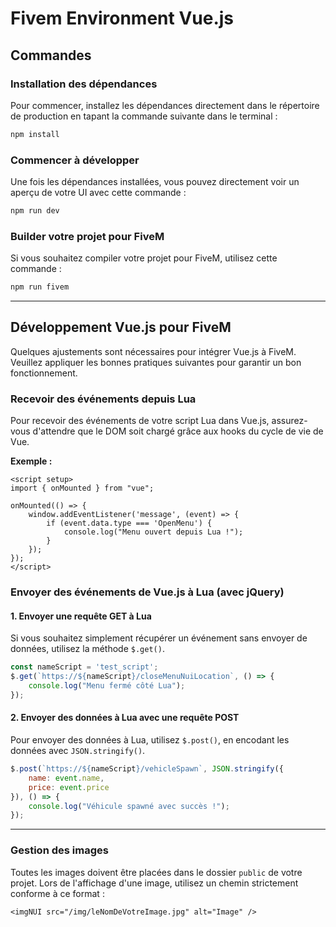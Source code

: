 # Fivem Environment Vue.js

## Commandes

### Installation des dépendances

Pour commencer, installez les dépendances directement dans le répertoire de production en tapant la commande suivante dans le terminal :

```sh
npm install
```

### Commencer à développer

Une fois les dépendances installées, vous pouvez directement voir un aperçu de votre UI avec cette commande :

```sh
npm run dev
```

### Builder votre projet pour FiveM

Si vous souhaitez compiler votre projet pour FiveM, utilisez cette commande :

```sh
npm run fivem
```

---

## Développement Vue.js pour FiveM

Quelques ajustements sont nécessaires pour intégrer Vue.js à FiveM. Veuillez appliquer les bonnes pratiques suivantes pour garantir un bon fonctionnement.

### Recevoir des événements depuis Lua

Pour recevoir des événements de votre script Lua dans Vue.js, assurez-vous d'attendre que le DOM soit chargé grâce aux hooks du cycle de vie de Vue.

**Exemple :**

```vue
<script setup>
import { onMounted } from "vue";

onMounted(() => {
    window.addEventListener('message', (event) => {
        if (event.data.type === 'OpenMenu') {
            console.log("Menu ouvert depuis Lua !");
        }
    });
});
</script>
```

### Envoyer des événements de Vue.js à Lua (avec jQuery)

#### 1. **Envoyer une requête GET à Lua**

Si vous souhaitez simplement récupérer un événement sans envoyer de données, utilisez la méthode `$.get()`.

```js
const nameScript = 'test_script';
$.get(`https://${nameScript}/closeMenuNuiLocation`, () => {
    console.log("Menu fermé côté Lua");
});
```

#### 2. **Envoyer des données à Lua avec une requête POST**

Pour envoyer des données à Lua, utilisez `$.post()`, en encodant les données avec `JSON.stringify()`.

```js
$.post(`https://${nameScript}/vehicleSpawn`, JSON.stringify({
    name: event.name,
    price: event.price
}), () => {
    console.log("Véhicule spawné avec succès !");
});
```

---

### Gestion des images

Toutes les images doivent être placées dans le dossier `public` de votre projet.
Lors de l'affichage d'une image, utilisez un chemin strictement conforme à ce format :

```vue
<imgNUI src="/img/leNomDeVotreImage.jpg" alt="Image" />
```
 